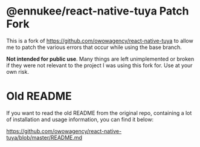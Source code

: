 # @ennukee/react-native-tuya Patch Fork

This is a fork of https://github.com/owowagency/react-native-tuya to allow me to patch the various errors that occur while using the base branch.

**Not intended for public use**. Many things are left unimplemented or broken if they were not relevant to the project I was using this fork for. Use at your own risk.

# Old README

If you want to read the old README from the original repo, containing a lot of installation and usage information, you can find it below:

https://github.com/owowagency/react-native-tuya/blob/master/README.md
